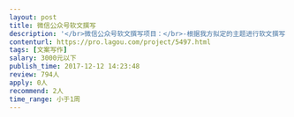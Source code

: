 ```yaml
---                
layout: post       
title: 微信公众号软文撰写           
description: '</br>微信公众号软文撰写项目：</br>-根据我方拟定的主题进行软文撰写（每周1-2篇）</br>-完成资料查阅、选题立意 （素材及资料由我方提供）</br>-必须即时追踪热点，保持良好的新闻敏感度</br></br>希望能与有创意、有较强文笔功底、信息整理能力的编辑人员合作。</br>'     
contenturl: https://pro.lagou.com/project/5497.html      
tags: [文案写作]            
salary: 3000元以下          
publish_time: 2017-12-12 14:23:48         
review: 794人                   
apply: 0人                   
recommend: 2人                   
time_range: 小于1周              
---                 
```


